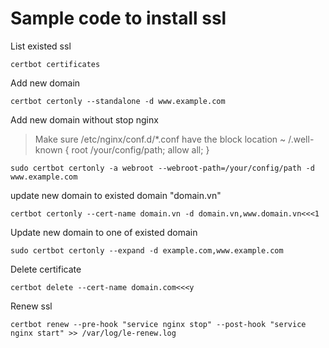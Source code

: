 # Sample code to install ssl
List existed ssl
```
certbot certificates
```
Add new domain
```
certbot certonly --standalone -d www.example.com
```
Add new domain without stop nginx
> Make sure /etc/nginx/conf.d/*.conf have the block
> location ~ /.well-known {
>   root /your/config/path;
>   allow all;
> }
```
sudo certbot certonly -a webroot --webroot-path=/your/config/path -d www.example.com
```
update new domain to existed domain "domain.vn"
```
certbot certonly --cert-name domain.vn -d domain.vn,www.domain.vn<<<1
```
Update new domain to one of existed domain
```
sudo certbot certonly --expand -d example.com,www.example.com
```
Delete certificate
```
certbot delete --cert-name domain.com<<<y
```
Renew ssl
```
certbot renew --pre-hook "service nginx stop" --post-hook "service nginx start" >> /var/log/le-renew.log
```
